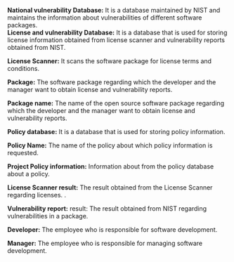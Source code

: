 <div>

<b>National vulnerability Database:</b> It is a database maintained by NIST and maintains the information about vulnerabilities of different software packages.<br>
<b>License and vulnerability Database:</b> It is a database that is used for storing license information obtained from license scanner and vulnerability reports obtained from NIST. <br>

<b>License Scanner:</b> It scans the software package for license terms and conditions. <br>

<b>Package:</b> The software package regarding which the developer and the manager want to obtain license and vulnerability reports. <br>

<b>Package name:</b> The name of the open source software package regarding which the developer and the manager want to obtain license and vulnerability reports. <br>

<b>Policy database:</b> It is a database that is used for storing policy information.<br>

<b>Policy Name:</b> The name of the policy about which policy information is requested. <br>

<b>Project Policy information:</b> Information about from the policy database about a policy. <br>

<b>License Scanner result:</b> The result obtained from the License Scanner regarding licenses. .<br>

<b>Vulnerability report:</b>  result: The result obtained from NIST regarding vulnerabilities in a package.<br>


<b>Developer:</b> The employee who is responsible for software development. <br>

<b>Manager:</b> The employee who is responsible for managing software development.<br>

</div>



